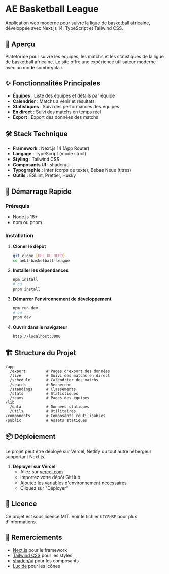 # AE Basketball League

Application web moderne pour suivre la ligue de basketball africaine, développée avec Next.js 14, TypeScript et Tailwind CSS.

## 🏀 Aperçu

Plateforme pour suivre les équipes, les matchs et les statistiques de la ligue de basketball africaine. Le site offre une expérience utilisateur moderne avec un mode sombre/clair.

## ✨ Fonctionnalités Principales

- **Équipes** : Liste des équipes et détails par équipe
- **Calendrier** : Matchs à venir et résultats
- **Statistiques** : Suivi des performances des équipes
- **En direct** : Suivi des matchs en temps réel
- **Export** : Export des données des matchs

## 🛠️ Stack Technique

- **Framework** : Next.js 14 (App Router)
- **Langage** : TypeScript (mode strict)
- **Styling** : Tailwind CSS
- **Composants UI** : shadcn/ui
- **Typographie** : Inter (corps de texte), Bebas Neue (titres)
- **Outils** : ESLint, Prettier, Husky

## 🚀 Démarrage Rapide

### Prérequis

- Node.js 18+
- npm ou pnpm

### Installation

1. **Cloner le dépôt**
   ```bash
   git clone [URL_DU_REPO]
   cd aebl-basketball-league
   ```

2. **Installer les dépendances**
   ```bash
   npm install
   # ou
   pnpm install
   ```

3. **Démarrer l'environnement de développement**
   ```bash
   npm run dev
   # ou
   pnpm dev
   ```

4. **Ouvrir dans le navigateur**
   ```
   http://localhost:3000
   ```

## 🏗️ Structure du Projet

```
/app
  /export         # Pages d'export des données
  /live           # Suivi des matchs en direct
  /schedule       # Calendrier des matchs
  /search         # Recherche
  /standings      # Classements
  /stats          # Statistiques
  /teams          # Pages des équipes
/lib
  /data           # Données statiques
  /utils          # Utilitaires
/components       # Composants réutilisables
/public           # Assets statiques
```

## 📦 Déploiement

Le projet peut être déployé sur Vercel, Netlify ou tout autre hébergeur supportant Next.js.

1. **Déployer sur Vercel**
   - Allez sur [vercel.com](https://vercel.com)
   - Importez votre dépôt GitHub
   - Ajoutez les variables d'environnement nécessaires
   - Cliquez sur "Déployer"

## 📝 Licence

Ce projet est sous licence MIT. Voir le fichier `LICENSE` pour plus d'informations.

## 🙏 Remerciements
- [Next.js](https://nextjs.org/) pour le framework
- [Tailwind CSS](https://tailwindcss.com/) pour les styles
- [shadcn/ui](https://ui.shadcn.com/) pour les composants
- [Lucide](https://lucide.dev/) pour les icônes
